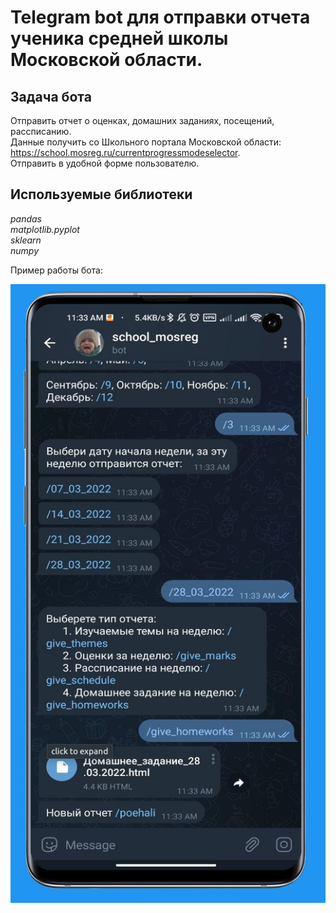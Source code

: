 # Telegram bot для отправки отчета ученика средней школы Московской области.


## Задача бота

Отправить отчет о оценках, домашних заданиях, посещений, рассписанию.  
Данные получить со Школьного портала Московской области: https://school.mosreg.ru/currentprogressmodeselector.  
Отправить в удобной форме пользователю.

## Используемые библиотеки
*pandas*     
*matplotlib.pyplot*     
*sklearn*  
*numpy*

Пример работы бота:

![Screen](/bot_school/images/screen.png)
